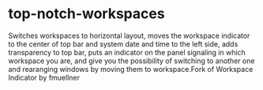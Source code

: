 # top-notch-workspaces
Switches workspaces to horizontal layout, moves the workspace indicator to the center of top bar and system date and time to the left side, adds transparency to top bar, puts an indicator on the panel signaling in which workspace you are, and give you the possibility of switching to another one and rearanging windows by moving them to workspace.Fork of Workspace Indicator by fmuellner
